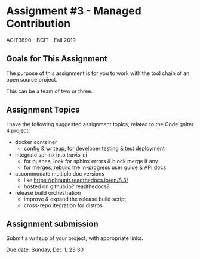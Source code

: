 # Assignment #3 - Managed Contribution
ACIT3890 - BCIT - Fall 2019

## Goals for This Assignment

The purpose of this assignment is for you to work with the tool chain
of an open source project.

This can be a team of two or three.

## Assignment Topics

I have the following suggested assignment topics,
related to the CodeIgniter 4 project:

- docker container
    - config & writeup, for developer testing & test deployment
- integrate sphinx into travis-ci
    - for pushes, look for sphinx errors & block merge if any
    - for merges, rebuild the in-progress user guide & API docs
- accommodate multiple doc versions
    - like https://phpunit.readthedocs.io/en/8.3/
    - hosted on github.io? readthedocs?
- release build orchestration
    - improve & expand the release build script
    - cross-repo itegration for distros

## Assignment submission

Submit a writeup of your project, with appropriate links.

Due date: Sunday, Dec 1, 23:30
